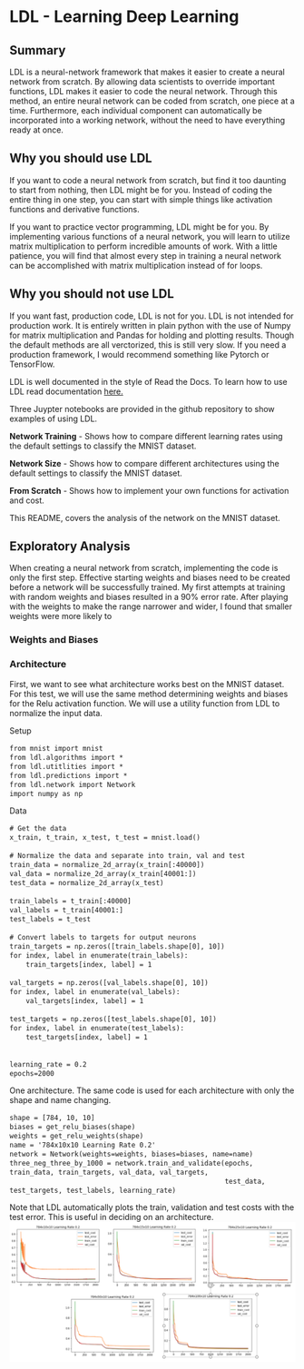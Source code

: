 # LDL - Learning Deep Learning

## Summary
LDL is a neural-network framework that makes it easier to create a neural
network from scratch. By allowing data scientists to override important functions,
LDL makes it easier to code the neural network. Through this method, an entire
neural network can be coded from scratch, one piece at a time. Furthermore, each
individual component can automatically be incorporated into a working network,
without the need to have everything ready at once.


## Why you should use LDL

If you want to code a neural network from scratch, but find it too daunting to
start from nothing, then LDL might be for you. Instead of coding the entire thing
in one step, you can start with simple things like activation functions and derivative
functions.

If you want to practice vector programming, LDL might be for you. By implementing
various functions of a neural network, you will learn to utilize matrix multiplication
to perform incredible amounts of work. With a little patience, you will find that
almost every step in training a neural network can be accomplished with matrix
multiplication instead of for loops.

## Why you should not use LDL

If you want fast, production code, LDL is not for you. LDL is not intended for
production work. It is entirely written in plain python with the use of Numpy for
matrix multiplication and Pandas for holding and plotting results. Though the
default methods are all verctorized, this is still very slow. If you need a
production framework, I would recommend something like Pytorch or TensorFlow.

LDL is well documented in the style of Read the Docs. To learn how to use LDL
read documentation [here.](https://leogodin217.github.io/ldl/)

Three Juypter notebooks are provided in the github repository to show examples
of using LDL.

**Network Training** - Shows how to compare different learning rates using the default
settings to classify the MNIST dataset.

**Network Size** - Shows how to compare different architectures using the default
settings to classify the MNIST dataset.

**From Scratch** - Shows how to implement your own functions for activation and cost.

This README, covers the analysis of the network on the MNIST dataset.

## Exploratory Analysis

When creating a neural network from scratch, implementing the code is only the
first step. Effective starting weights and biases need to be created before a
network will be successfully trained. My first attempts at training with random
weights and biases resulted in a 90% error rate. After playing with the weights
to make the range narrower and wider, I found that smaller weights were more likely
to

### Weights and Biases


### Architecture
First, we want to see what architecture works best on the MNIST dataset. For this
test, we will use the same method determining weights and biases for the Relu
activation function. We will use a utility function from LDL to normalize the
input data.

Setup

```
from mnist import mnist
from ldl.algorithms import *
from ldl.utitlities import *
from ldl.predictions import *
from ldl.network import Network
import numpy as np
```

Data

```
# Get the data
x_train, t_train, x_test, t_test = mnist.load()

# Normalize the data and separate into train, val and test
train_data = normalize_2d_array(x_train[:40000])
val_data = normalize_2d_array(x_train[40001:])
test_data = normalize_2d_array(x_test)

train_labels = t_train[:40000]
val_labels = t_train[40001:]
test_labels = t_test

# Convert labels to targets for output neurons
train_targets = np.zeros([train_labels.shape[0], 10])
for index, label in enumerate(train_labels):
    train_targets[index, label] = 1

val_targets = np.zeros([val_labels.shape[0], 10])
for index, label in enumerate(val_labels):
    val_targets[index, label] = 1

test_targets = np.zeros([test_labels.shape[0], 10])
for index, label in enumerate(test_labels):
    test_targets[index, label] = 1


learning_rate = 0.2
epochs=2000
```

One architecture. The same code is used for each architecture with only the shape
and name changing.

```
shape = [784, 10, 10]
biases = get_relu_biases(shape)
weights = get_relu_weights(shape)
name = '784x10x10 Learning Rate 0.2'
network = Network(weights=weights, biases=biases, name=name)
three_neg_three_by_1000 = network.train_and_validate(epochs, train_data, train_targets, val_data, val_targets,
                                                     test_data, test_targets, test_labels, learning_rate)
```

Note that LDL automatically plots the train, validation and test costs with the
test error. This is useful in deciding on an architecture.
![Architecture results](https://github.com/leogodin217/ldl/raw/master/images/architecture_results.png "Architecture results")
